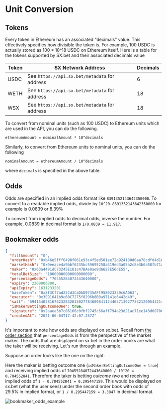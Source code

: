 # Unit Conversion

## Tokens

Every token in Ethereum has an associated "decimals" value. This effectively specifies how divisible the token is. For example, 100 USDC is actually stored as 100 \* 10^18 USDC on Ethereum itself. Here is a table for the tokens supported by SX.bet and their associated decimals value

| Token | SX Network Address                            | Decimals |
| ----- | --------------------------------------------- | -------- |
| USDC  | See `https://api.sx.bet/metadata` for address | 6        |
| WETH  | See `https://api.sx.bet/metadata` for address | 18       |
| WSX  | See `https://api.sx.bet/metadata` for address | 18       |

To convert from nominal units (such as 100 USDC) to Ethereum units which are used in the API, you can do the following.

`ethereumAmount = nominalAmount * 10^decimals`

Similarly, to convert from Ethereum units to nominal units, you can do the following

`nominalAmount = ethereumAmount / 10^decimals`

where `decimals` is specified in the above table.

## Odds

Odds are specified in an implied odds format like `8391352143642350000`. To convert to a readable implied odds, divide by `10^20`. `8391352143642350000` for example is 0.0839 or 8.39%

To convert from implied odds to decimal odds, inverse the number. For example, 0.0839 in decimal format is `1/0.0839 = 11.917`.

## Bookmaker odds

```json
{
  "fillAmount": "0",
  "orderHash": "0xb46e5fff6498f061e93c4f5ed501ee72d924180d6aa78cdfd4d188d3383c91d4",
  "marketHash": "0x0eeace4a9bbf6235bc59695258a419ed3a05a2c8e3b6a58fb71a0d9e6b031c2b",
  "maker": "0x63a4491dC73245E181c47BAe0ae9d6627E56dE55",
  "totalBetSize": "10000000000000000000",
  "percentageOdds": "70455284072443640000",
  "expiry": 2209006800,
  "apiExpiry": 1631233201
  "baseToken": "0x8f3Cf7ad23Cd3CaDbD9735AFf958023239c6A063",
  "executor": "0x3E91041b9e60C7275f8296b8B0a97141e6442d49",
  "salt": "69415402816762328320330277846098411244657139277332120954321492419616371539163",
  "isMakerBettingOutcomeOne": true,
  "signature": "0x2aaea5b7c86166c0fbf2745c66aff794a23d21ac71ee143d08706700adbb59aa4c9b862286cf736acae5a74b10847ced73b628f4396eaab0af13b0c637fe4d021b",
  "createdAt": "2021-06-04T17:42:07.257Z"
}
```

It's important to note how odds are displayed on sx.bet. Recall from [the order section](#get-active-orders) that `percentageOdds` is from the perspective of the market maker. The odds that are displayed on sx.bet in the order books are what the taker will be receiving. Let's run through an example.

Suppose an order looks like the one on the right.

Here the maker is betting outcome one (`isMakerBettingOutcomeOne = true`) and receiving implied odds of `70455284072443640000 / 10^20 = 0.704552841`. Therefore the taker is betting _outcome two_ and receiving implied odds of `1 - 0.704552841 = 0.295447159`. This would be displayed on sx.bet (what the user sees) under the second order book with odds of 29.5% in implied format, or `1 / 0.295447159 = 3.3847` in decimal format.

![bookmaker_odds_example](/images/bookmaker_odds_example.png)
